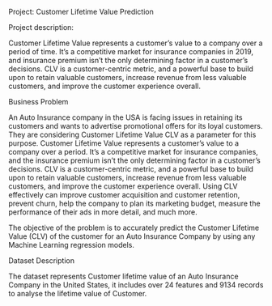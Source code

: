 Project: Customer Lifetime Value Prediction
 
Project description: 

Customer Lifetime Value represents a customer’s value to a company over a period of time. It’s a competitive market for insurance companies in 2019, and insurance premium isn’t the only determining factor in a customer’s decisions. CLV is a customer-centric metric, and a powerful base to build upon to retain valuable customers, increase revenue from less valuable customers, and improve the customer experience overall.

Business Problem

An Auto Insurance company in the USA is facing issues in retaining its customers and wants to advertise promotional offers for its loyal customers. They are considering Customer Lifetime Value CLV as a parameter for this purpose. Customer Lifetime Value represents a customer’s value to a company over a period. It’s a competitive market for insurance companies, and the insurance premium isn’t the only determining factor in a customer’s decisions. CLV is a customer-centric metric, and a powerful base to build upon to retain valuable customers, increase revenue from less valuable customers, and improve the customer experience overall. Using CLV effectively can improve customer acquisition and customer retention, prevent churn, help the company to plan its marketing budget, measure the performance of their ads in more detail, and much more.

The objective of the problem is to accurately predict the Customer Lifetime Value (CLV) of the customer for an Auto Insurance Company by using any Machine Learning regression models.

Dataset Description

The dataset represents Customer lifetime value of an Auto Insurance Company in the United States, it includes over 24 features and 9134 records to analyse the lifetime value of Customer.
